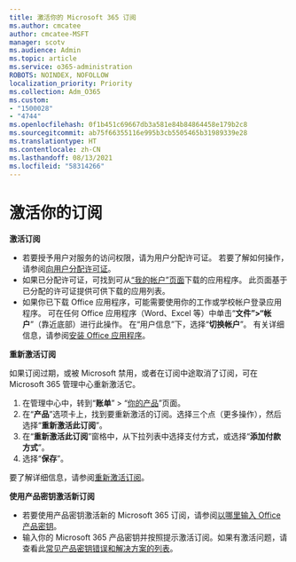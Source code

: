 ```yaml
---
title: 激活你的 Microsoft 365 订阅
ms.author: cmcatee
author: cmcatee-MSFT
manager: scotv
ms.audience: Admin
ms.topic: article
ms.service: o365-administration
ROBOTS: NOINDEX, NOFOLLOW
localization_priority: Priority
ms.collection: Adm_O365
ms.custom:
- "1500028"
- "4744"
ms.openlocfilehash: 0f1b451c69667db3a581e84b84864458e179b2c8
ms.sourcegitcommit: ab75f66355116e995b3cb5505465b31989339e28
ms.translationtype: HT
ms.contentlocale: zh-CN
ms.lasthandoff: 08/13/2021
ms.locfileid: "58314266"
---
```

# <a name="activate-your-subscription"></a>激活你的订阅

**激活订阅**

- 若要授予用户对服务的访问权限，请为用户分配许可证。 若要了解如何操作，请参阅[向用户分配许可证](https://docs.microsoft.com/microsoft-365/admin/manage/assign-licenses-to-users)。
- 如果已分配许可证，可找到可从[“我的帐户”页面](https://portal.office.com/account/#installs)下载的应用程序。 此页面基于已分配的许可证提供可供下载的应用列表。
- 如果你已下载 Office 应用程序，可能需要使用你的工作或学校帐户登录应用程序。 可在任何 Office 应用程序（Word、Excel 等）中单击“**文件”>“帐户**”（靠近底部）进行此操作。 在“用户信息”下，选择“**切换帐户**”。 有关详细信息，请参阅[安装 Office 应用程序](https://docs.microsoft.com/microsoft-365/admin/setup/install-applications)。

**重新激活订阅**

如果订阅过期，或被 Microsoft 禁用，或者在订阅中途取消了订阅，可在 Microsoft 365 管理中心重新激活它。

1. 在管理中心中，转到“**账单**” > “[你的产品](https://go.microsoft.com/fwlink/p/?linkid=842054)”页面。
2. 在“**产品**”选项卡上，找到要重新激活的订阅。选择三个点（更多操作），然后选择“**重新激活此订阅**”。
3. 在“**重新激活此订阅**”窗格中，从下拉列表中选择支付方式，或选择“**添加付款方式**”。
4. 选择“**保存**”。

要了解详细信息，请参阅[重新激活订阅](https://docs.microsoft.com/microsoft-365/commerce/subscriptions/reactivate-your-subscription)。

**使用产品密钥激活新订阅**

- 若要使用产品密钥激活新的 Microsoft 365 订阅，请参阅[以哪里输入 Office 产品密钥](https://support.office.com/article/where-to-enter-your-office-product-key-0a82e5ae-739e-4b92-a6f4-2ec780c185db)。
- 输入你的 Microsoft 365 产品密钥并按照提示激活订阅。如果有激活问题，请查看此[常见产品密钥错误和解决方案的列表](https://docs.microsoft.com/microsoft-365/commerce/product-key-errors-and-solutions)。